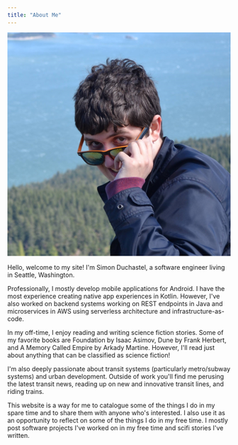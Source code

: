 ```yaml
---
title: "About Me"
---
```


![Simon Duchastel](simon-duchastel.jpg#center "Profile")

Hello, welcome to my site! I'm Simon Duchastel, a software engineer living in Seattle, Washington.

Professionally, I mostly develop mobile applications for Android. I have the most experience creating native app experiences in Kotlin. However, I've also worked on backend systems working on REST endpoints in Java and microservices in AWS using serverless architecture and infrastructure-as-code.

In my off-time, I enjoy reading and writing science fiction stories. Some of my favorite books are Foundation by Isaac Asimov, Dune by Frank Herbert, and A Memory Called Empire by Arkady Martine. However, I'll read just about anything that can be classified as science fiction!

I'm also deeply passionate about transit systems (particularly metro/subway systems) and urban development. Outside of work you'll find me perusing the latest transit news, reading up on new and innovative transit lines, and riding trains.

This website is a way for me to catalogue some of the things I do in my spare time and to share them with anyone who's interested. I also use it as an opportunity to reflect on some of the things I do in my free time. I mostly post software projects I've worked on in my free time and scifi stories I've written.